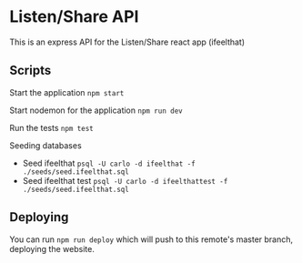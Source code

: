 # Listen/Share API

This is an express API for the Listen/Share react app (ifeelthat)

## Scripts

Start the application `npm start`

Start nodemon for the application `npm run dev`

Run the tests `npm test`

Seeding databases

- Seed ifeelthat `psql -U carlo -d ifeelthat -f ./seeds/seed.ifeelthat.sql`
- Seed ifeelthat test `psql -U carlo -d ifeelthattest -f ./seeds/seed.ifeelthat.sql`

## Deploying

You can run `npm run deploy` which will push to this remote's master branch, deploying the website.
